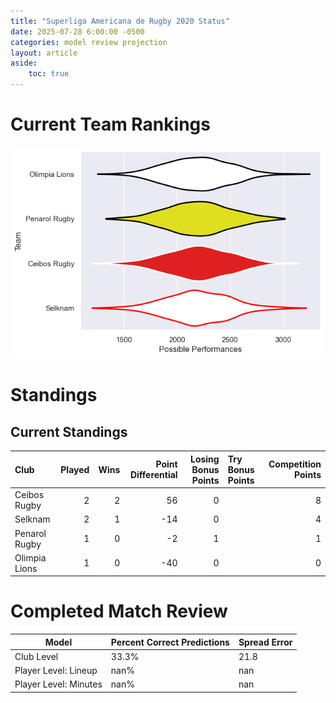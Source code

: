 ```yaml
---  
title: "Superliga Americana de Rugby 2020 Status"  
date: 2025-07-28 6:00:00 -0500  
categories: model review projection  
layout: article  
aside:  
    toc: true  
---
```

# Current Team Rankings


![Club Rankings](plots/rankings_Superliga_Americana_de_Rugby_2020.png)
# Standings

## Current Standings


| Club          |   Played |   Wins |   Point Differential |   Losing Bonus Points | Try Bonus Points   |   Competition Points |
|:--------------|---------:|-------:|---------------------:|----------------------:|:-------------------|---------------------:|
| Ceibos Rugby  |        2 |      2 |                   56 |                     0 |                    |                    8 |
| Selknam       |        2 |      1 |                  -14 |                     0 |                    |                    4 |
| Penarol Rugby |        1 |      0 |                   -2 |                     1 |                    |                    1 |
| Olimpia Lions |        1 |      0 |                  -40 |                     0 |                    |                    0 |



# Completed Match Review


| Model | Percent Correct Predictions | Spread Error |
| ------ | ------ | ------ |
| Club Level | 33.3% | 21.8 |
| Player Level: Lineup | nan% | nan |
| Player Level: Minutes | nan% | nan |

